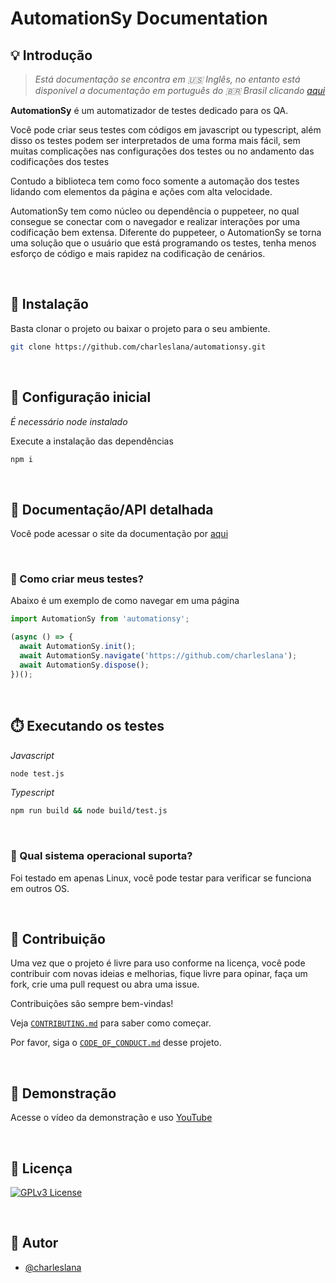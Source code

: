 # AutomationSy Documentation

## 💡 Introdução

> _Está documentação se encontra em 🇺🇸 Inglês, no entanto está disponível a documentação em português do 🇧🇷 Brasil
> clicando [aqui](README_PT_BR.md)_

**AutomationSy** é um automatizador de testes dedicado para os QA.

Você pode criar seus testes com códigos em javascript ou typescript, além disso os testes podem ser interpretados de uma forma mais fácil, sem muitas complicações nas configurações dos testes ou no andamento das codificações dos testes

Contudo a biblioteca tem como foco somente a automação dos testes lidando com elementos da página e ações com alta velocidade.

AutomationSy tem como núcleo ou dependência o puppeteer, no qual consegue se conectar com o navegador e realizar interações por uma codificação bem extensa. Diferente do puppeteer, o AutomationSy se torna uma solução que o usuário que está programando os testes, tenha menos esforço de código e mais rapidez na codificação de cenários.

<br>

## 💾 Instalação

Basta clonar o projeto ou baixar o projeto para o seu ambiente.

```bash
git clone https://github.com/charleslana/automationsy.git
```

<br>

## 🔧 Configuração inicial

_É necessário node instalado_

Execute a instalação das dependências

```bash
npm i
```

<br>

## 📄 Documentação/API detalhada

Você pode acessar o site da documentação por [aqui](linkdoc)

<br>

### 📝 Como criar meus testes?

Abaixo é um exemplo de como navegar em uma página

```javascript
import AutomationSy from 'automationsy';

(async () => {
  await AutomationSy.init();
  await AutomationSy.navigate('https://github.com/charleslana');
  await AutomationSy.dispose();
})();
```

<br>

## ⏱️ Executando os testes

_Javascript_

```bash
node test.js
```

_Typescript_

```bash
npm run build && node build/test.js
```

<br>

### 📌 Qual sistema operacional suporta?

Foi testado em apenas Linux, você pode testar para verificar se funciona em outros OS.

<br>

## 💪 Contribuição

Uma vez que o projeto é livre para uso conforme na licença, você pode contribuir com novas ideias e melhorias, fique
livre para opinar, faça um fork, crie uma pull request ou abra uma issue.

Contribuições são sempre bem-vindas!

Veja [`CONTRIBUTING.md`](CONTRIBUTING.md) para saber como começar.

Por favor, siga o [`CODE_OF_CONDUCT.md`](CODE_OF_CONDUCT.md) desse projeto.

<br>

## 🎥 Demonstração

Acesse o vídeo da demonstração e uso [YouTube](linkyoutube)

<br>

## 📄 Licença

[![GPLv3 License](https://img.shields.io/badge/License-GPL%20v3-yellow.svg)](LICENSE.md)

<br>

## 📢 Autor

- [@charleslana](https://www.github.com/charleslana)
